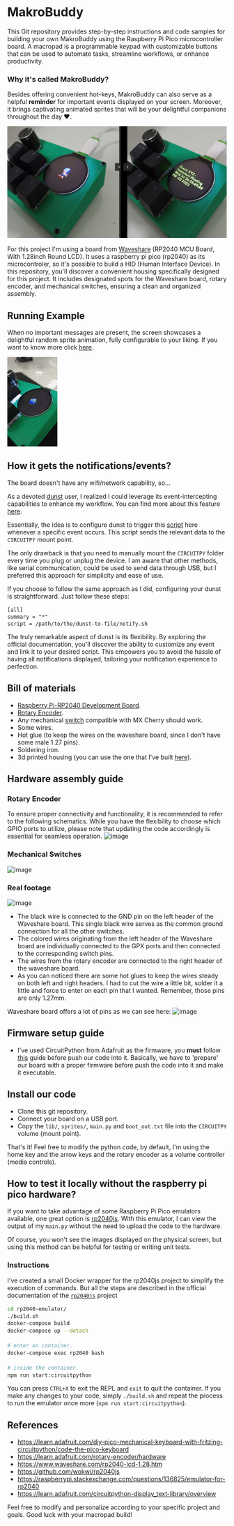 # MakroBuddy

This Git repository provides step-by-step instructions and code samples for building your own MakroBuddy using the Raspberry Pi Pico microcontroller board. A macropad is a programmable keypad with customizable buttons that can be used to automate tasks, streamline workflows, or enhance productivity.

### Why it's called MakroBuddy?
Besides offering convenient hot-keys, MakroBuddy can also serve as a helpful **reminder** for important events displayed on your screen. Moreover, it brings captivating animated sprites that will be your delightful companions throughout the day ❤️.

![Alt text](image.png)

For this project I'm using a board from [Waveshare](https://www.waveshare.com/rp2040-lcd-1.28.htm) (RP2040 MCU Board, With 1.28inch Round LCD). It uses a raspberry pi pico (rp2040) as its microcontroler, so it's possible to build a HID (Human Interface Device). In this repository, you'll discover a convenient housing specifically designed for this project. It includes designated spots for the Waveshare board, rotary encoder, and mechanical switches, ensuring a clean and organized assembly.

## Running Example

When no important messages are present, the screen showcases a delightful random sprite animation, fully configurable to your liking. If you want to know more click [here](./ADD_MORE_SPRITES.md).

![](20230722_094031.gif)


## How it gets the notifications/events?

The board doesn't have any wifi/network capability, so...

As a devoted [dunst](https://github.com/dunst-project/dunst) user, I realized I could leverage its event-intercepting capabilities to enhance my workflow. You can find more about this feature [here](https://wiki.archlinux.org/title/Dunst#Scripting).

Essentially, the idea is to configure dunst to trigger this [script](./dunst-to-file/notify.sh) here whenever a specific event occurs. This script sends the relevant data to the `CIRCUITPY` mount point. 

The only drawback is that you need to manually mount the `CIRCUITPY` folder every time you plug or unplug the device. I am aware that other methods, like serial communication, could be used to send data through USB, but I preferred this approach for simplicity and ease of use.

If you choose to follow the same approach as I did, configuring your dunst is straightforward. Just follow these steps:

```
[all]
summary = "*"
script = /path/to/the/dunst-to-file/notify.sh
```

The truly remarkable aspect of dunst is its flexibility. By exploring the official documentation, you'll discover the ability to customize any event and link it to your desired script. This empowers you to avoid the hassle of having all notifications displayed, tailoring your notification experience to perfection.

## Bill of materials
- [Raspberry Pi-RP2040 Development Board](https://pt.aliexpress.com/item/1005004616586355.html?spm=a2g0o.order_list.order_list_main.21.21efcaa4GvI4NZ&gatewayAdapt=glo2bra).
- [Rotary Encoder](https://pt.aliexpress.com/item/4001112405456.html?spm=a2g0o.order_list.order_list_main.337.56c2caa4j3XZvl&gatewayAdapt=glo2bra).
- Any mechanical [switch](https://pt.aliexpress.com/item/1005004285463567.html?spm=a2g0o.productlist.main.15.7c3823b2lCL06c&algo_pvid=f50a2a66-7073-4be2-a435-df6fec2686b5&algo_exp_id=f50a2a66-7073-4be2-a435-df6fec2686b5-7&pdp_npi=3%40dis%21BRL%2165.37%2132.69%21%21%2112.66%21%21%40212244c416888441242025140d0779%2112000028629113466%21sea%21BR%21172919556&curPageLogUid=xjMCfauOfAiu) compatible with MX Cherry should work.
- Some wires.
- Hot glue (to keep the wires on the waveshare board, since I don't have some male 1.27 pins).
- Soldering iron.
- 3d printed housing  (you can use the one that I've built [here](https://www.tinkercad.com/things/47IuxGAQAh5)).

## Hardware assembly guide

### Rotary Encoder
To ensure proper connectivity and functionality, it is recommended to refer to the following schematics. While you have the flexibility to choose which GPIO ports to utilize, please note that updating the code accordingly is essential for seamless operation.
![image](https://github.com/thiagosanches/yet-another-rp2040-macropad/assets/5191469/e939b195-b1f8-49cc-a5c2-993f597680d0)

### Mechanical Switches
![image](https://github.com/thiagosanches/yet-another-rp2040-macropad/assets/5191469/6970535f-c027-4c64-8933-e0e63ebadb38)


### Real footage

![image](https://github.com/thiagosanches/yet-another-rp2040-macropad/assets/5191469/04d06d68-d482-4c2d-9083-9100d1852387)

- The black wire is connected to the GND pin on the left header of the Waveshare board. This single black wire serves as the common ground connection for all the other switches.
- The colored wires originating from the left header of the Waveshare board are individually connected to the GPX ports and then connected to the corresponding switch pins.
- The wires from the rotary encoder are connected to the right header of the waveshare board.
- As you can noticed there are some hot glues to keep the wires steady on both left and right headers. I had to cut the wire a little bit, solder it a little and force to enter on each pin that I wanted. Remember, those pins are only 1.27mm.

Waveshare board offers a lot of pins as we can see here:
![image](https://github.com/thiagosanches/yet-another-rp2040-macropad/assets/5191469/34edd9b2-64b1-420e-881d-fecc4bb6de79)

## Firmware setup guide
- I've used CircuitPython from Adafruit as the firmware, you **must** follow [this](https://learn.adafruit.com/welcome-to-circuitpython?view=all#download-the-latest-version-2977908) guide before push our code into it. Basically, we have to 'prepare' our board with a proper firmware before push the code into it and make it executable.

## Install our code
- Clone this git repository.
- Connect your board on a USB port.
- Copy the `lib/`, `sprites/`, `main.py` and `boot_out.txt` file into the `CIRCUITPY` volume (mount point).

That's it! Feel free to modify the python code, by default, I'm using the home key and the arrow keys and the rotary encoder as a volume controller (media controls).


## How to test it locally without the raspberry pi pico hardware?

If you want to take advantage of some Raspberry Pi Pico emulators available, one great option is [rp2040js](https://github.com/wokwi/rp2040js). With this emulator, I can view the output of my `main.py` without the need to upload the code to the hardware. 

Of course, you won't see the images displayed on the physical screen, but using this method can be helpful for testing or writing unit tests.

### Instructions

I've created a small Docker wrapper for the rp2040js project to simplify the execution of commands. But all the steps are described in the official documentation of the [`rp2040js`](https://github.com/wokwi/rp2040js) project

```bash
cd rp2040-emulator/
./build.sh
docker-compose build
docker-compose up --detach

# enter on container.
docker-compose exec rp2040 bash

# inside the container.
npm run start:circuitpython
```

You can press `CTRL+X` to exit the REPL and `exit` to quit the container. If you make any changes to your code, simply `./build.sh` and repeat the process to run the emulator once more (`npm run start:circuitpython`).

## References
- https://learn.adafruit.com/diy-pico-mechanical-keyboard-with-fritzing-circuitpython/code-the-pico-keyboard
- https://learn.adafruit.com/rotary-encoder/hardware
- https://www.waveshare.com/rp2040-lcd-1.28.htm
- https://github.com/wokwi/rp2040js
- https://raspberrypi.stackexchange.com/questions/136825/emulator-for-rp2040
- https://learn.adafruit.com/circuitpython-display_text-library/overview

Feel free to modify and personalize according to your specific project and goals. Good luck with your macropad build!
